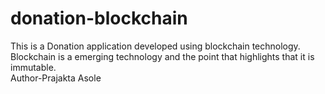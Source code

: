 # donation-blockchain
This is a Donation application developed using blockchain technology. Blockchain is a emerging technology and the point that highlights that it is immutable.
<br>
Author-Prajakta Asole
